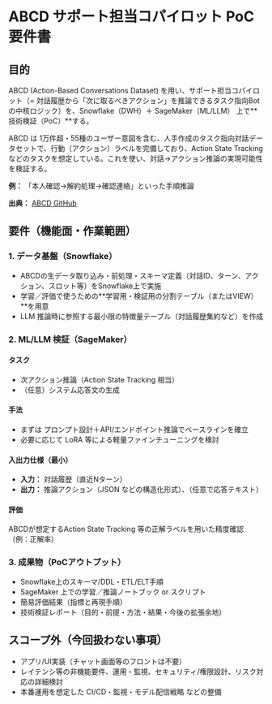 # ABCD サポート担当コパイロット PoC 要件書

## 目的

ABCD (Action-Based Conversations Dataset) を用い、サポート担当コパイロット（= 対話履歴から「次に取るべきアクション」を推論できるタスク指向Botの中核ロジック）を、Snowflake（DWH）＋ SageMaker（ML/LLM） 上で**技術検証（PoC）**する。

ABCD は 1万件超・55種のユーザー意図を含む、人手作成のタスク指向対話データセットで、行動（アクション）ラベルを完備しており、Action State Tracking などのタスクを想定している。これを使い、対話→アクション推論の実現可能性を検証する。

**例：** 「本人確認→解約処理→確認連絡」といった手順推論

**出典：** [ABCD GitHub](https://github.com/asappresearch/abcd)

## 要件（機能面・作業範囲）

### 1. データ基盤（Snowflake）

- ABCDの生データ取り込み・前処理・スキーマ定義（対話ID、ターン、アクション、スロット等）をSnowflake上で実施
- 学習／評価で使うための**学習用・検証用の分割テーブル（またはVIEW）**を用意
- LLM 推論時に参照する最小限の特徴量テーブル（対話履歴集約など）を作成

### 2. ML/LLM 検証（SageMaker）

#### タスク
- 次アクション推論（Action State Tracking 相当）
- （任意）システム応答文の生成

#### 手法
- まずは プロンプト設計＋API/エンドポイント推論でベースラインを確立
- 必要に応じて LoRA 等による軽量ファインチューニングを検討

#### 入出力仕様（最小）
- **入力：** 対話履歴（直近Nターン）
- **出力：** 推論アクション（JSON などの構造化形式）、（任意で応答テキスト）

#### 評価
ABCDが想定するAction State Tracking 等の正解ラベルを用いた精度確認（例：正解率）



### 3. 成果物（PoCアウトプット）

- Snowflake上のスキーマ/DDL・ETL/ELT手順
- SageMaker 上での学習／推論ノートブック or スクリプト
- 簡易評価結果（指標と再現手順）
- 技術検証レポート（目的・前提・方法・結果・今後の拡張余地）

## スコープ外（今回扱わない事項）

- アプリ/UI実装（チャット画面等のフロントは不要）
- レイテンシ等の非機能要件、運用・監視、セキュリティ/権限設計、リスク対応の詳細検討
- 本番運用を想定した CI/CD・監視・モデル配信戦略 などの整備

